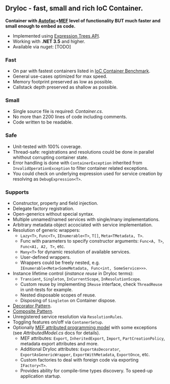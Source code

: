 DryIoc - fast, small and rich IoC Container.
--------------------------------------------
**Container with [Autofac]+[MEF] level of functionality BUT much faster and small enough to embed as code.**

[Autofac]: https://code.google.com/p/autofac/
[MEF]: http://mef.codeplex.com/
* Implemented using [Expression Trees API](http://msdn.microsoft.com/en-us/library/bb397951.aspx).
* Working with **.NET 3.5** and higher.
* Available via nuget: [TODO]

### Fast ###
* On par with fastest containers listed in [IoC Container Benchmark](http://www.palmmedia.de/blog/2011/8/30/ioc-container-benchmark-performance-comparison).
* General use-cases optimized for max speed.
* Memory footprint preserved as low as possible.
* Callstack depth preserved as shallow as possible. 

### Small ###
* Single source file is required: *Container.cs*. 
* No more than 2200 lines of code including comments.
* Code written to be readable.

### Safe ###
* Unit-tested with 100% coverage.
* Thread-safe: registrations and resolutions could be done in parallel whithout corrupting container state.
* Error handling is done with `ContainerException` inherited from `InvalidOperationException` to filter container related exceptions.
* You could check on underlying expression used for service creation by resolving as `DebugExpression<T>`.

### Supports ###
* Constructor, property and field injection.
* Delegate factory registration.
* Open-generics without special syntax.
* Multiple unnamed/named services with single/many implementations.
* Arbitrary metadata object accociated with service implementation.
* Resolution of generic wrappers:
	* `Lazy<T>`, `Func<T>`, `IEnumerable<T>`, `T[]`, `Meta<TMetadata, T>`.
	* Func with parameters to specify constructor arguments: `Func<A, T>`, `Func<A1, A2, T>`, etc.
	* `Many<T>` for dynamic resolution of available services.
	* User-defined wrappers.
	* Wrappers could be freely nested, e.g. `IEnumerable<Meta<SomeMetadata, Func<int, SomeService>>>`.
* Instance lifetime control (*instance reuse* in DryIoc terms):
    * `Transient`, `Singleton`, `InCurrentScope`, `InResolutionScope`.
    * Custom reuse by implementing `IReuse` interface, check `ThreadReuse` in unit-tests for example.
    * Nested disposable scopes of reuse.
    * Disposing of `Singleton` on Container dispose. 
* [Decorator Pattern](http://en.wikipedia.org/wiki/Decorator_pattern). 
* [Composite Pattern](http://en.wikipedia.org/wiki/Composite_pattern).
* Unregistered service resolution via `ResolutionRules`.
* Toggling features on/off via `ContanerSetup`.
* Optionally [MEF attributed programming model](http://msdn.microsoft.com/en-us/library/ee155691(v=vs.110).aspx) with some exceptions (see *AttributedModel.cs* docs for details).
    * MEF attributes: `Export`, `InheritedExport`, `Import`, `PartCreationPolicy`, metadata export attributes and more.  
    * Additional DryIoc attributes: `ExportAsDecorator`, `ExportAsGenericWrapper`, `ExportWithMetadata`, `ExportOnce`, etc.
    * Custom factories to deal with foreign code via exporting `IFactory<T>`. 
    * Provides ability for compile-time types discovery. To speed-up application startup.